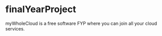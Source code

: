 finalYearProject
================

myWholeCloud is a free software FYP where you can join all your cloud services.
